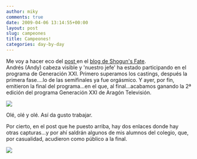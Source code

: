 ```yaml
---
author: miky
comments: true
date: 2009-04-06 13:14:55+00:00
layout: post
slug: campeones
title: Campeones!
categories: day-by-day
---
```


Me voy a hacer eco del [post ](http://blog.shogunsfate.com/2009/04/06/campeones/)en el [blog de Shogun's Fate](http://blog.shogunsfate.com).  
Andrés (Andy) cabeza visible y 'nuestro jefe' ha estado participando en el programa de Generación XXI. Primero superamos los castings, después la primera fase....lo de las semifinales ya fue orgásmico. Y ayer, por fin, emitieron la final del programa...en el que, al final...acabamos ganando la 2ª edición del programa Generación XXI de Aragón Televisión.  
  
![](http://media.shogunsfate.com/final/1.jpg)  
  
Olé, olé y olé. Así da gusto trabajar.  
  
Por cierto, en el post que he puesto arriba, hay dos enlaces donde hay otras capturas...y por ahí saldrán algunos de mis alumnos del colegio, que, por casualidad, acudieron como público a la final.  
  


![](http://img.zemanta.com/pixy.gif?x-id=d2eeb934-25fe-8d27-a937-c6502c1e4cd4)
